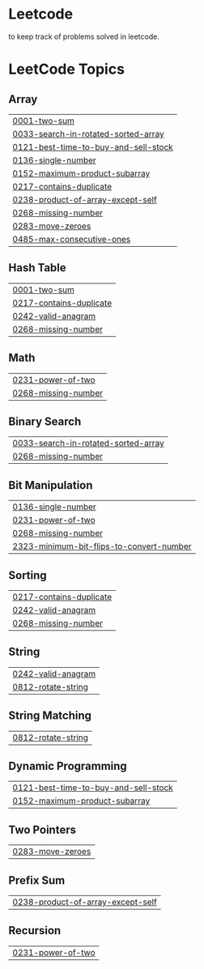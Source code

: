 # Leetcode
to keep track of problems solved in leetcode.

<!---LeetCode Topics Start-->
# LeetCode Topics
## Array
|  |
| ------- |
| [0001-two-sum](https://github.com/gowtham30799/Leetcode/tree/master/0001-two-sum) |
| [0033-search-in-rotated-sorted-array](https://github.com/gowtham30799/Leetcode/tree/master/0033-search-in-rotated-sorted-array) |
| [0121-best-time-to-buy-and-sell-stock](https://github.com/gowtham30799/Leetcode/tree/master/0121-best-time-to-buy-and-sell-stock) |
| [0136-single-number](https://github.com/gowtham30799/Leetcode/tree/master/0136-single-number) |
| [0152-maximum-product-subarray](https://github.com/gowtham30799/Leetcode/tree/master/0152-maximum-product-subarray) |
| [0217-contains-duplicate](https://github.com/gowtham30799/Leetcode/tree/master/0217-contains-duplicate) |
| [0238-product-of-array-except-self](https://github.com/gowtham30799/Leetcode/tree/master/0238-product-of-array-except-self) |
| [0268-missing-number](https://github.com/gowtham30799/Leetcode/tree/master/0268-missing-number) |
| [0283-move-zeroes](https://github.com/gowtham30799/Leetcode/tree/master/0283-move-zeroes) |
| [0485-max-consecutive-ones](https://github.com/gowtham30799/Leetcode/tree/master/0485-max-consecutive-ones) |
## Hash Table
|  |
| ------- |
| [0001-two-sum](https://github.com/gowtham30799/Leetcode/tree/master/0001-two-sum) |
| [0217-contains-duplicate](https://github.com/gowtham30799/Leetcode/tree/master/0217-contains-duplicate) |
| [0242-valid-anagram](https://github.com/gowtham30799/Leetcode/tree/master/0242-valid-anagram) |
| [0268-missing-number](https://github.com/gowtham30799/Leetcode/tree/master/0268-missing-number) |
## Math
|  |
| ------- |
| [0231-power-of-two](https://github.com/gowtham30799/Leetcode/tree/master/0231-power-of-two) |
| [0268-missing-number](https://github.com/gowtham30799/Leetcode/tree/master/0268-missing-number) |
## Binary Search
|  |
| ------- |
| [0033-search-in-rotated-sorted-array](https://github.com/gowtham30799/Leetcode/tree/master/0033-search-in-rotated-sorted-array) |
| [0268-missing-number](https://github.com/gowtham30799/Leetcode/tree/master/0268-missing-number) |
## Bit Manipulation
|  |
| ------- |
| [0136-single-number](https://github.com/gowtham30799/Leetcode/tree/master/0136-single-number) |
| [0231-power-of-two](https://github.com/gowtham30799/Leetcode/tree/master/0231-power-of-two) |
| [0268-missing-number](https://github.com/gowtham30799/Leetcode/tree/master/0268-missing-number) |
| [2323-minimum-bit-flips-to-convert-number](https://github.com/gowtham30799/Leetcode/tree/master/2323-minimum-bit-flips-to-convert-number) |
## Sorting
|  |
| ------- |
| [0217-contains-duplicate](https://github.com/gowtham30799/Leetcode/tree/master/0217-contains-duplicate) |
| [0242-valid-anagram](https://github.com/gowtham30799/Leetcode/tree/master/0242-valid-anagram) |
| [0268-missing-number](https://github.com/gowtham30799/Leetcode/tree/master/0268-missing-number) |
## String
|  |
| ------- |
| [0242-valid-anagram](https://github.com/gowtham30799/Leetcode/tree/master/0242-valid-anagram) |
| [0812-rotate-string](https://github.com/gowtham30799/Leetcode/tree/master/0812-rotate-string) |
## String Matching
|  |
| ------- |
| [0812-rotate-string](https://github.com/gowtham30799/Leetcode/tree/master/0812-rotate-string) |
## Dynamic Programming
|  |
| ------- |
| [0121-best-time-to-buy-and-sell-stock](https://github.com/gowtham30799/Leetcode/tree/master/0121-best-time-to-buy-and-sell-stock) |
| [0152-maximum-product-subarray](https://github.com/gowtham30799/Leetcode/tree/master/0152-maximum-product-subarray) |
## Two Pointers
|  |
| ------- |
| [0283-move-zeroes](https://github.com/gowtham30799/Leetcode/tree/master/0283-move-zeroes) |
## Prefix Sum
|  |
| ------- |
| [0238-product-of-array-except-self](https://github.com/gowtham30799/Leetcode/tree/master/0238-product-of-array-except-self) |
## Recursion
|  |
| ------- |
| [0231-power-of-two](https://github.com/gowtham30799/Leetcode/tree/master/0231-power-of-two) |
<!---LeetCode Topics End-->
